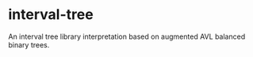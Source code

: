 # interval-tree
An interval tree library interpretation based on augmented AVL balanced binary trees.
